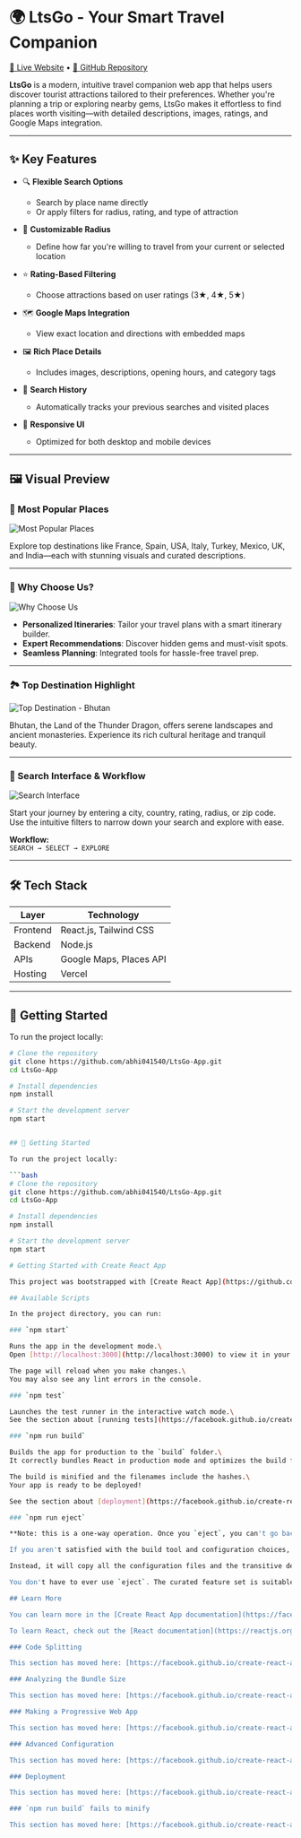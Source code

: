 # 🌍 LtsGo - Your Smart Travel Companion

[🔗 Live Website](https://ltsgo.vercel.app/) • [📁 GitHub Repository](https://github.com/abhi041540/LtsGo-App)

**LtsGo** is a modern, intuitive travel companion web app that helps users discover tourist attractions tailored to their preferences. Whether you're planning a trip or exploring nearby gems, LtsGo makes it effortless to find places worth visiting—with detailed descriptions, images, ratings, and Google Maps integration.

---

## ✨ Key Features

- 🔍 **Flexible Search Options**
  - Search by place name directly
  - Or apply filters for radius, rating, and type of attraction

- 📍 **Customizable Radius**
  - Define how far you're willing to travel from your current or selected location

- ⭐ **Rating-Based Filtering**
  - Choose attractions based on user ratings (3★, 4★, 5★)

- 🗺️ **Google Maps Integration**
  - View exact location and directions with embedded maps

- 🖼️ **Rich Place Details**
  - Includes images, descriptions, opening hours, and category tags

- 🧠 **Search History**
  - Automatically tracks your previous searches and visited places

- 📱 **Responsive UI**
  - Optimized for both desktop and mobile devices

---

## 🖼️ Visual Preview

### 🌟 Most Popular Places

![Most Popular Places](https://res.cloudinary.com/dqjorntxe/image/upload/v1755188343/zetoog1tnxevh2gqnwhj.png)

Explore top destinations like France, Spain, USA, Italy, Turkey, Mexico, UK, and India—each with stunning visuals and curated descriptions.

---

### 💼 Why Choose Us?

![Why Choose Us](https://res.cloudinary.com/dqjorntxe/image/upload/v1755188330/qs8vtq8alxmjkd2roowb.png)

- **Personalized Itineraries**: Tailor your travel plans with a smart itinerary builder.
- **Expert Recommendations**: Discover hidden gems and must-visit spots.
- **Seamless Planning**: Integrated tools for hassle-free travel prep.

---

### 🏞️ Top Destination Highlight

![Top Destination - Bhutan](https://res.cloudinary.com/dqjorntxe/image/upload/v1755188326/yqeaxrm2939zjus1fjcz.png)

Bhutan, the Land of the Thunder Dragon, offers serene landscapes and ancient monasteries. Experience its rich cultural heritage and tranquil beauty.

---

### 🔎 Search Interface & Workflow

![Search Interface](https://res.cloudinary.com/dqjorntxe/image/upload/v1755188669/b9gehldvsnk3bak6f8zv.png)

Start your journey by entering a city, country, rating, radius, or zip code.  
Use the intuitive filters to narrow down your search and explore with ease.

**Workflow:**  
`SEARCH → SELECT → EXPLORE`

---

## 🛠️ Tech Stack

| Layer       | Technology            |
|-------------|------------------------|
| Frontend    | React.js, Tailwind CSS |
| Backend     | Node.js|
| APIs        | Google Maps, Places API |
| Hosting     | Vercel                 |

---

## 🚀 Getting Started

To run the project locally:

```bash
# Clone the repository
git clone https://github.com/abhi041540/LtsGo-App.git
cd LtsGo-App

# Install dependencies
npm install

# Start the development server
npm start


## 🚀 Getting Started

To run the project locally:

```bash
# Clone the repository
git clone https://github.com/abhi041540/LtsGo-App.git
cd LtsGo-App

# Install dependencies
npm install

# Start the development server
npm start

# Getting Started with Create React App

This project was bootstrapped with [Create React App](https://github.com/facebook/create-react-app).

## Available Scripts

In the project directory, you can run:

### `npm start`

Runs the app in the development mode.\
Open [http://localhost:3000](http://localhost:3000) to view it in your browser.

The page will reload when you make changes.\
You may also see any lint errors in the console.

### `npm test`

Launches the test runner in the interactive watch mode.\
See the section about [running tests](https://facebook.github.io/create-react-app/docs/running-tests) for more information.

### `npm run build`

Builds the app for production to the `build` folder.\
It correctly bundles React in production mode and optimizes the build for the best performance.

The build is minified and the filenames include the hashes.\
Your app is ready to be deployed!

See the section about [deployment](https://facebook.github.io/create-react-app/docs/deployment) for more information.

### `npm run eject`

**Note: this is a one-way operation. Once you `eject`, you can't go back!**

If you aren't satisfied with the build tool and configuration choices, you can `eject` at any time. This command will remove the single build dependency from your project.

Instead, it will copy all the configuration files and the transitive dependencies (webpack, Babel, ESLint, etc) right into your project so you have full control over them. All of the commands except `eject` will still work, but they will point to the copied scripts so you can tweak them. At this point you're on your own.

You don't have to ever use `eject`. The curated feature set is suitable for small and middle deployments, and you shouldn't feel obligated to use this feature. However we understand that this tool wouldn't be useful if you couldn't customize it when you are ready for it.

## Learn More

You can learn more in the [Create React App documentation](https://facebook.github.io/create-react-app/docs/getting-started).

To learn React, check out the [React documentation](https://reactjs.org/).

### Code Splitting

This section has moved here: [https://facebook.github.io/create-react-app/docs/code-splitting](https://facebook.github.io/create-react-app/docs/code-splitting)

### Analyzing the Bundle Size

This section has moved here: [https://facebook.github.io/create-react-app/docs/analyzing-the-bundle-size](https://facebook.github.io/create-react-app/docs/analyzing-the-bundle-size)

### Making a Progressive Web App

This section has moved here: [https://facebook.github.io/create-react-app/docs/making-a-progressive-web-app](https://facebook.github.io/create-react-app/docs/making-a-progressive-web-app)

### Advanced Configuration

This section has moved here: [https://facebook.github.io/create-react-app/docs/advanced-configuration](https://facebook.github.io/create-react-app/docs/advanced-configuration)

### Deployment

This section has moved here: [https://facebook.github.io/create-react-app/docs/deployment](https://facebook.github.io/create-react-app/docs/deployment)

### `npm run build` fails to minify

This section has moved here: [https://facebook.github.io/create-react-app/docs/troubleshooting#npm-run-build-fails-to-minify](https://facebook.github.io/create-react-app/docs/troubleshooting#npm-run-build-fails-to-minify)
